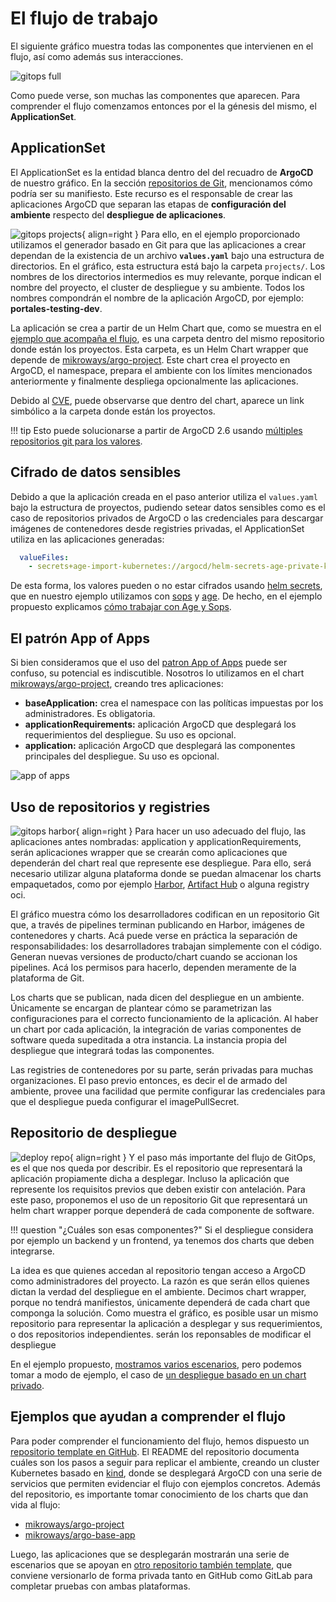 # El flujo de trabajo


El siguiente gráfico muestra todas las componentes que intervienen en el flujo,
así como además sus interacciones.

![gitops full](gitops-full.png)

Como puede verse, son muchas las componentes que aparecen. Para comprender el
flujo comenzamos entonces por el la génesis del mismo, el **ApplicationSet**.

## ApplicationSet

El ApplicationSet es la entidad blanca dentro del del recuadro de **ArgoCD** de
nuestro gráfico. En la sección [repositorios de Git](./git-repositories.md),
mencionamos cómo podría ser su manifiesto. Este recurso es el responsable de
crear las aplicaciones ArgoCD que separan las etapas de **configuración del
ambiente** respecto del **despliegue de aplicaciones**.

![gitops projects](gitops-appset-projects.png){ align=right }
Para ello, en el ejemplo proporcionado utilizamos el generador basado en Git
para que las aplicaciones a crear dependan de la existencia de un archivo
**`values.yaml`** bajo una estructura de directorios. En el gráfico,
esta estructura está bajo la carpeta `projects/`. Los nombres de los directorios
intermedios es muy relevante, porque indican el nombre del proyecto, el cluster
de despliegue y su ambiente. Todos los nombres compondrán el nombre de la
aplicación ArgoCD, por ejemplo: **portales-testing-dev**.

La aplicación se crea a partir de un Helm Chart que, como se muestra en el
[ejemplo que acompaña el flujo](https://github.com/Mikroways/argo-gitops-demo-example/tree/main/charts/custom-argo-project),
es una carpeta dentro del mismo repositorio donde están los proyectos. Esta
carpeta, es un Helm Chart wrapper que depende de [mikroways/argo-project](https://github.com/Mikroways/argo-gitops-flow/tree/main/charts/argo-project).
Este chart crea el proyecto en ArgoCD, el namespace, prepara el ambiente con los
límites mencionados anteriormente y finalmente despliega opcionalmente las
aplicaciones.

Debido al [CVE](https://cve.mitre.org/cgi-bin/cvename.cgi?name=CVE-2022-24348),
puede observarse que dentro del chart, aparece un link simbólico a la carpeta
donde están los proyectos.

!!! tip
    Esto puede solucionarse a partir de ArgoCD 2.6 usando [múltiples
    repositorios git para los valores](https://argo-cd.readthedocs.io/en/stable/user-guide/multiple_sources/#helm-value-files-from-external-git-repository).

## Cifrado de datos sensibles

Debido a que la aplicación creada en el paso anterior utiliza el `values.yaml`
bajo la estructura de proyectos, pudiendo setear datos sensibles como es el caso
de repositorios privados de ArgoCD o las credenciales para descargar imágenes de
contenedores desde registries privadas, el ApplicationSet utiliza en las
aplicaciones generadas:

```yaml
  valueFiles:
    - secrets+age-import-kubernetes://argocd/helm-secrets-age-private-key#key.txt?{{path}}/values.yaml
```

De esta forma, los valores pueden o no estar cifrados usando [helm
secrets](https://github.com/jkroepke/helm-secrets), que en nuestro ejemplo
utilizamos con [sops](https://github.com/mozilla/sops) y
[age](https://github.com/FiloSottile/age). De hecho, en el ejemplo propuesto
explicamos [cómo trabajar con Age y
Sops](https://github.com/Mikroways/argo-gitops-demo-example/tree/main/projects#configurando-las-claves-para-poder-cifrar-valores).

## El patrón App of Apps

Si bien consideramos que el uso del [patron App of Apps](https://argo-cd.readthedocs.io/en/stable/operator-manual/cluster-bootstrapping/#app-of-apps-pattern)
puede ser confuso, su potencial es indiscutible. Nosotros lo utilizamos en el
chart [mikroways/argo-project](https://github.com/Mikroways/argo-gitops-flow/tree/main/charts/argo-project),
creando tres aplicaciones:

* **baseApplication:** crea el namespace con las políticas impuestas por los
  administradores. Es obligatoria.
* **applicationRequirements:** aplicación ArgoCD que desplegará los
  requerimientos del despliegue. Su uso es opcional.
* **application:** aplicación ArgoCD que desplegará las componentes principales
  del despliegue. Su uso es opcional.

![app of apps](./gitops-app-of-apps.png)

## Uso de repositorios y registries

![gitops harbor](gitops-repo.png){ align=right }
Para hacer un uso adecuado del flujo, las aplicaciones antes nombradas:
application y applicationRequirements, serán aplicaciones wrapper que se crearán
como aplicaciones que dependerán del chart real que represente ese despliegue.
Para ello, será necesario utilizar alguna plataforma donde se puedan almacenar
los charts empaquetados, como por ejemplo [Harbor](https://goharbor.io/),
[Artifact Hub](https://github.com/artifacthub/hub) o alguna registry oci.

El gráfico muestra cómo los desarrolladores codifican en un repositorio Git que,
a través de pipelines terminan publicando en Harbor, imágenes de contenedores y
charts. Acá puede verse en práctica la separación de responsabilidades: los
desarrolladores trabajan simplemente con el código. Generan nuevas versiones de
producto/chart cuando se accionan los pipelines. Acá los permisos para hacerlo,
dependen meramente de la plataforma de Git.

Los charts que se publican, nada dicen del despliegue en un ambiente. Únicamente
se encargan de plantear cómo se parametrizan las configuraciones para el
correcto funcionamiento de la aplicación. Al haber un chart por cada aplicación,
la integración de varias componentes de software queda supeditada a otra
instancia. La instancia propia del despliegue que integrará todas las
componentes.

Las registries de contenedores por su parte, serán privadas para muchas
organizaciones. El paso previo entonces, es decir el de armado del ambiente,
provee una facilidad que permite configurar las credenciales para que el
despliegue pueda configurar el imagePullSecret.

## Repositorio de despliegue

![deploy repo](gitops-deploy-repo.png){ align=right }
Y el paso más importante del flujo de GitOps, es el que nos queda por
describir. Es el repositorio que representará la aplicación propiamente dicha a
desplegar. Incluso la aplicación que represente los requisitos previos que deben
existir con antelación. Para este paso, proponemos el uso de un repositorio Git
que representará un helm chart wrapper porque dependerá de cada componente de
software.

!!! question "¿Cuáles son esas componentes?"
    Si el despliegue considera por ejemplo un backend y un frontend, ya tenemos
    dos charts que deben integrarse.

La idea es que quienes accedan al repositorio tengan acceso a ArgoCD como
administradores del proyecto. La razón es que serán ellos quienes dictan la
verdad del despliegue en el ambiente. Decimos chart wrapper, porque no tendrá
manifiestos, únicamente dependerá de cada chart que componga la solución. Como
muestra el gráfico, es posible usar un mismo repositorio para representar la
aplicación a desplegar y sus requerimientos, o dos repositorios independientes.
serán los reponsables de modificar el despliegue

En el ejemplo propuesto, [mostramos varios
escenarios](https://github.com/Mikroways/argo-gitops-demo-example/tree/main/projects#despliegues-con-el-marco-de-trabajo),
pero podemos tomar a modo de ejemplo, el caso de [un despliegue basado en un
chart privado](https://github.com/Mikroways/argo-gitops-private-template/tree/main/gitops-private-chart).

## Ejemplos que ayudan a comprender el flujo

Para poder comprender el funcionamiento del flujo, hemos dispuesto un
[repositorio template en GitHub](https://github.com/Mikroways/argo-gitops-demo-example/).
El README del repositorio documenta cuáles son los pasos a seguir para replicar
el ambiente, creando un cluster Kubernetes basado en
[kind](https://kind.sigs.k8s.io/), donde se desplegará ArgoCD con una serie de
servicios que permiten evidenciar el flujo con ejemplos concretos. Además del
repositorio, es importante tomar conocimiento de los charts que dan vida al
flujo:

* [mikroways/argo-project](https://github.com/Mikroways/argo-gitops-flow/tree/main/charts/argo-project)
* [mikroways/argo-base-app](https://github.com/Mikroways/argo-gitops-flow/tree/main/charts/argo-base-app)

Luego, las aplicaciones que se desplegarán mostrarán una serie de escenarios que
se apoyan en [otro repositorio también
template](https://github.com/Mikroways/argo-gitops-private-template),
que conviene versionarlo de forma privada tanto en GitHub como GitLab para
completar pruebas con ambas plataformas.
